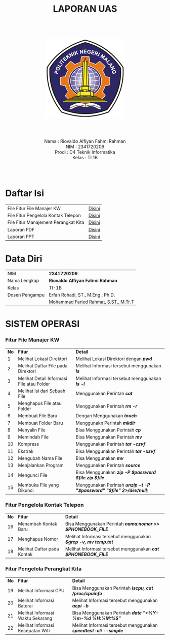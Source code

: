 # <p align="center">LAPORAN UAS</p>

<br><br>

<p align="center">
    <img src="./img/img6.png">
</p>

<br><br>

<p align="center">
    Nama : Riovaldo Alfiyan Fahmi Rahman <br>
    NIM : 2341720209 <br>
    Prodi : D4 Teknik Informatika <br>
    Kelas : TI 1B
</p>

<br><br>

# Daftar Isi

|                                      |                                                                                                                                                                     |
| ------------------------------------ | ------------------------------------------------------------------------------------------------------------------------------------------------------------------- |
| File Fitur File Manajer KW           | [Disini](https://github.com/ckckckcz/UAS-SISTEMOPERASI/blob/main/view/file_manager.sh)                                                                              |
| File Fitur Pengelola Kontak Telepon  | [Disini](https://github.com/ckckckcz/UAS-SISTEMOPERASI/blob/main/view/buku_kontak.sh)                                                                         |
| File Fitur Manajement Perangkat Kita | [Disini](https://github.com/ckckckcz/UAS-SISTEMOPERASI/blob/main/view/perangkat_manajer.sh)                                                                               |
| Laporan PDF                          | [Disini](https://github.com/ckckckcz/UAS-SISTEMOPERASI/blob/main/report/Laporan_2341720209_Riovaldo%20Alfiyan%20Fahmi%20Rahman_Output%20Program.pdf)                |
| Laporan PPT                          | [Disini](https://github.com/ckckckcz/UAS-SISTEMOPERASI/blob/main/report/PPT_2341720209_RIovaldo%20Alfiyan%20Fahmi%20Rahman_Proyek%20Akhir%20Sistem%20Operasi_.pptx) |

# Data Diri

|                |                                                                     |
| -------------- | ------------------------------------------------------------------- |
| NIM            | **2341720209**                                                      |
| Nama Lengkap   | **Riovaldo Alfiyan Fahmi Rahman**                                   |
| Kelas          | TI-1B                                                               |
| Dosen Pengampu | Erfan Rohadi, ST., M.Eng., Ph.D.                                    |
|                | [Mohammad Faried Rahmat, S.ST., M.Tr.T](https://github.com/mrhmt80) |

# SISTEM OPERASI

### Fitur File Manajer KW

|        |                                           |                                                                         |
| ------ | ----------------------------------------- | ----------------------------------------------------------------------- |
| **No** | **Fitur**                                 | **Detail**                                                              |
| 1      | Melihat Lokasi Direktori                  | Melihat Lokasi Direktori dengan **_pwd_**                               |
| 2      | Melihat Daftar File pada Direktori        | Melihat Informasi tersebut menggunakan **_ls_**                         |
| 3      | Melihat Detail Informasi File atau Folder | Melihat Informasi tersebut menggunakan **_ls -l_**                      |
| 4      | Melihat Isi dari Sebuah File              | Menggunakan Perintah **_cat_**                                          |
| 5      | Menghapus File atau Folder                | Menggunakan Perintah **_rm -r_**                                        |
| 6      | Membuat File Baru                         | Dengan Menggunakan **_touch_**                                          |
| 7      | Membuat Folder Baru                       | Menggunakn Perintah **_mkdir_**                                         |
| 8      | Menyalin File                             | Bisa Menggunakan Perintah **_cp_**                                      |
| 9      | Memindah File                             | Bisa Menggunakan Perintah **_mv_**                                      |
| 10     | Kompress                                  | Menggunakan Perintah **_tar -czvf_**                                    |
| 11     | Ekstrak                                   | Bisa Menggunakan Perintah **_tar -xzvf_**                               |
| 12     | Mengubah Nama File                        | Bisa Menggunakan **_mv_**                                               |
| 13     | Menjalankan Program                       | Menggunakan Perintah **_source_**                                       |
| 14     | Mengunci File                             | Bisa Menggunakan **_zip -P $password $file.zip $file_**                 |
| 15     | Membuka File yang Dikunci                 | Menggunakan Perintah **_unzip -t -P "$password" "$file" 2>/dev/null;_** |

### Fitur Pengelola Kontak Telepon

|        |                            |                                                                    |
| ------ | -------------------------- | ------------------------------------------------------------------ |
| **No** | **Fitur**                  | **Detail**                                                         |
| 16     | Menambah Kontak Baru       | Bisa Menggunakan Perintah **_$nama:$nomor >> $PHONEBOOK_FILE_**    |
| 17     | Menghapus Nomor            | Melihat Informasi tersebut menggunakan **_$grep -v, mv temp.txt_** |
| 18     | Melihat Daftar pada Kontak | Melihat Informasi tersebut menggunakan **_cat $PHONEBOOK_FILE_**   |

### Fitur Pengelola Perangkat Kita

|        |                                  |                                                                     |
| ------ | -------------------------------- | ------------------------------------------------------------------- |
| **No** | **Fitur**                        | **Detail**                                                          |
| 19     | Melihat Informasi CPU            | Bisa Menggunakan Perintah **_lscpu, cat /proc/cpuinfo_**            |
| 20     | Melihat Informasi Baterai        | Melihat Informasi tersebut menggunakan **_acpi -b_**                |
| 21     | Melihat Informasi Waktu Sekarang | Bisa Menggunakan Perintah **_date "+%Y-%m-%d %H:%M:%S"_**           |
| 22     | Melihat Informasi Kecepatan Wifi | Melihat Informasi tersebut menggunakan **_speedtest-cli --simple_** |
